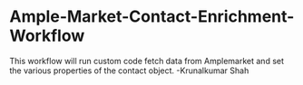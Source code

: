 # Ample-Market-Contact-Enrichment-Workflow
This workflow will run custom code fetch data from Amplemarket and set the various properties of the contact object. -Krunalkumar Shah
